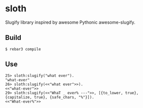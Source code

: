 sloth
=====

Slugify library inspired by awesome Pythonic awesome-slugify.

Build
-----

    $ rebar3 compile

Use
---

    25> sloth:slugify("what ever").
    "what-ever"
    26> sloth:slugify(<<"what ever">>).
    <<"what-ever">>
    29> sloth:slugify(<<"WhaT _ ever% ---">>, [{to_lower, true}, {capitalize, true}, {safe_chars, "%"}]).
    <<"What-ever%">>
